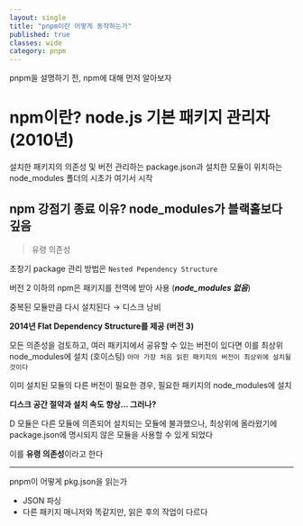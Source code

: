 ```yaml
---
layout: single
title: "pnpm이란 어떻게 동작하는가"
published: true
classes: wide
category: pnpm
---
```



pnpm을 설명하기 전, npm에 대해 먼저 알아보자

# npm이란? node.js 기본 패키지 관리자 (2010년)

설치한 패키지의 의존성 및 버전 관리하는 package.json과
설치한 모듈이 위치하는 node_modules 폴더의 시초가 여기서 시작

## npm 강점기 종료 이유? node_modules가 블랙홀보다 깊음

> 유령 의존성
> 

초창기 package 관리 방법은 ```Nested Pependency Structure```

버전 2 이하의 npm은 패키지를 전역에 받아 사용 (***node_modules 없음***)

중복된 모듈만큼 다시 설치된다
→ 디스크 낭비


**2014년 Flat Dependency Structure를 제공 (버전 3)**

모든 의존성을 검토하고, 여러 패키지에서 공유할 수 있는 버전이 있다면 이를 최상위 node_modules에 설치 (호이스팅)
```아마 가장 처음 읽힌 패키지의 버전이 최상위에 설치될 것이다```

이미 설치된 모듈의 다른 버전이 필요한 경우, 필요한 패키지의 node_modules에 설치

**디스크 공간 절약과 설치 속도 향상… 그러나?**

D 모듈은 다른 모듈에 의존되어 설치되는 모듈에 불과했으나, 최상위에 올라왔기에 package.json에 명시되지 않은 모듈을 사용할 수 있게 되었다

이를 **유령 의존성**이라고 한다

---

pnpm이 어떻게 pkg.json을 읽는가
- JSON 파싱
- 다른 패키지 매니저와 똑같지만, 읽은 후의 작업이 다르다

